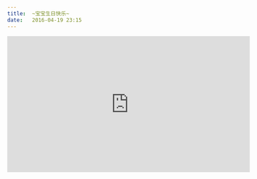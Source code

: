 ```yaml
---
title:  ~宝宝生日快乐~
date:   2016-04-19 23:15
---
```



<iframe width="560" height="315" src="http://player.youku.com/embed/XMTUxMzk1MDQwOA==" frameborder="0" allowfullscreen></iframe>

<div class="divider"></div>